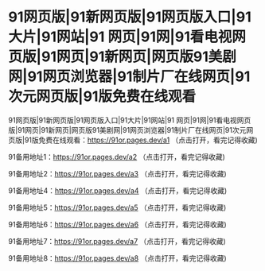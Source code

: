 # 91网页版|91新网页版|91网页版入口|91大片|91网站|91 网页|91网|91看电视网页版|91网页|91新网页|网页版91美剧网|91网页浏览器|91制片厂在线网页|91次元网页版|91版免费在线观看






91网页版|91新网页版|91网页版入口|91大片|91网站|91 网页|91网|91看电视网页版|91网页|91新网页|网页版91美剧网|91网页浏览器|91制片厂在线网页|91次元网页版|91版免费在线观看：https://91or.pages.dev/a1  （点击打开，看完记得收藏)



91备用地址1：https://91or.pages.dev/a2  （点击打开，看完记得收藏)


91备用地址2：https://91or.pages.dev/a3  （点击打开，看完记得收藏)


91备用地址4：https://91or.pages.dev/a4  （点击打开，看完记得收藏)


91备用地址5：https://91or.pages.dev/a5  （点击打开，看完记得收藏)


91备用地址6：https://91or.pages.dev/a6  （点击打开，看完记得收藏)


91备用地址7：https://91or.pages.dev/a7  （点击打开，看完记得收藏)


91备用地址8：https://91or.pages.dev/a8  （点击打开，看完记得收藏)











